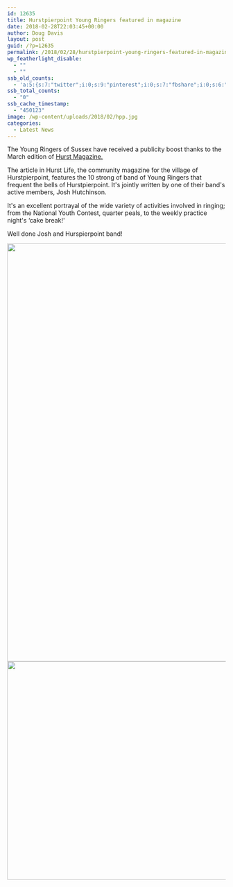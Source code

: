 ```yaml
---
id: 12635
title: Hurstpierpoint Young Ringers featured in magazine
date: 2018-02-28T22:03:45+00:00
author: Doug Davis
layout: post
guid: /?p=12635
permalink: /2018/02/28/hurstpierpoint-young-ringers-featured-in-magazine/
wp_featherlight_disable:
  - ""
  - ""
ssb_old_counts:
  - 'a:5:{s:7:"twitter";i:0;s:9:"pinterest";i:0;s:7:"fbshare";i:0;s:6:"reddit";i:0;s:6:"tumblr";N;}'
ssb_total_counts:
  - "0"
ssb_cache_timestamp:
  - "450123"
image: /wp-content/uploads/2018/02/hpp.jpg
categories:
  - Latest News
---
```

The Young Ringers of Sussex have received a publicity boost thanks to the March edition of [Hurst Magazine.](https://static1.squarespace.com/static/54e2575ee4b066ba03085fac/t/5a9674d99140b7bd3c237822/1519809776314/HL36-Hurst-Life-magazine-March-web.pdf)

The article in Hurst Life, the community magazine for the village of Hurstpierpoint, features the 10 strong of band of Young Ringers that frequent the bells of Hurstpierpoint. It&apos;s jointly written by one of their band&apos;s active members, Josh Hutchinson.

It&apos;s an excellent portrayal of the wide variety of activities involved in ringing; from the National Youth Contest, quarter peals, to the weekly practice night&apos;s &#8216;cake break!&apos;

Well done Josh and Hurspierpoint band!

<img loading="lazy" class="aligncenter size-full wp-image-12636" src="https://cccbr.org.uk/wp-content/uploads/2018/02/IMG_20180228_163641.jpg" alt="" width="657" height="964" srcset="https://cccbr.org.uk/wp-content/uploads/2018/02/IMG_20180228_163641.jpg 657w, https://cccbr.org.uk/wp-content/uploads/2018/02/IMG_20180228_163641-204x300.jpg 204w, https://cccbr.org.uk/wp-content/uploads/2018/02/IMG_20180228_163641-300x440.jpg 300w, https://cccbr.org.uk/wp-content/uploads/2018/02/IMG_20180228_163641-600x880.jpg 600w" sizes="(max-width: 657px) 100vw, 657px" /><img loading="lazy" class="aligncenter size-full wp-image-12637" src="https://cccbr.org.uk/wp-content/uploads/2018/02/IMG_20180228_163708.jpg" alt="" width="672" height="504" srcset="https://cccbr.org.uk/wp-content/uploads/2018/02/IMG_20180228_163708.jpg 672w, https://cccbr.org.uk/wp-content/uploads/2018/02/IMG_20180228_163708-300x225.jpg 300w, https://cccbr.org.uk/wp-content/uploads/2018/02/IMG_20180228_163708-600x450.jpg 600w" sizes="(max-width: 672px) 100vw, 672px" />
